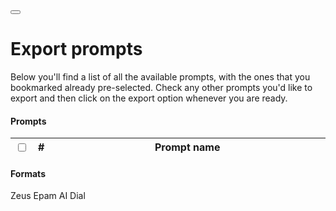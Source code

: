 <div class="float-end">
    <button id="clear-bookmarked-prompts" class="btn btn-light fa-solid fa-delete-left" data-toggle="tooltip" type="button" title="Clear all bookmarked prompts" onclick="actions.removeAllBookmarks(false);" onmouseleave="actions.resetRemoveAllBookmarksTooltip(event);"></button>
</div>
<h1>Export prompts</h1>

Below you'll find a list of all the available prompts, with the ones that you bookmarked already
pre-selected. Check any other prompts you'd like to export and then click on the export option
whenever you are ready.
<script type="text/javascript" src="/js/ui.js"></script>
<script type="text/javascript" src="/js/actions.js"></script>
<script type="text/javascript" src="/js/main.js"></script>
<link href="https://cdn.jsdelivr.net/npm/bootstrap@5.3.1/dist/css/bootstrap.min.css" rel="stylesheet" integrity="sha384-4bw+/aepP/YC94hEpVNVgiZdgIC5+VKNBQNGCHeKRQN+PtmoHDEXuppvnDJzQIu9" crossorigin="anonymous">
<link rel="stylesheet" href="https://cdnjs.cloudflare.com/ajax/libs/font-awesome/6.4.2/css/all.min.css" integrity="sha512-z3gLpd7yknf1YoNbCzqRKc4qyor8gaKU1qmn+CShxbuBusANI9QpRohGBreCFkKxLhei6S9CQXFEbbKuqLg0DA==" crossorigin="anonymous" referrerpolicy="no-referrer" />
<script src="https://code.jquery.com/jquery-3.7.0.min.js" integrity="sha256-2Pmvv0kuTBOenSvLm6bvfBSSHrUJ+3A7x6P5Ebd07/g=" crossorigin="anonymous"></script>
<script src="https://cdn.jsdelivr.net/npm/bootstrap@5.3.1/dist/js/bootstrap.bundle.min.js" integrity="sha384-HwwvtgBNo3bZJJLYd8oVXjrBZt8cqVSpeBNS5n7C8IVInixGAoxmnlMuBnhbgrkm" crossorigin="anonymous"></script>
<script src="https://cdn.jsdelivr.net/npm/clipboard@2.0.11/dist/clipboard.min.js"></script>
<script type="text/javascript">
    actions.injectEnableTooltipsEventListener();
    actions.loadRemoveAllBookmarksIcon();
    actions.listAllPrompt();
</script>
<h4>Prompts</h4>
<div class="container overflow-auto" style="max-height: clamp(20em,10vh,250px);">
    <table class="table table-sm table-bordered table-responsive table-hover">
      <thead class="sticky-top table-secondary">
        <tr class="bg-light">
          <th class="text-center" scope="col" style="width: 5%;"><input id="select-all-checkbox" class="form-check-input" type="checkbox" onclick="actions.toggleCheckAllPrompts(event);"></th>
          <th class="text-center fw-bold" scope="col" style="width: 5%;">#</th>
          <th class="fw-bold" scope="col" style="width: 90%">Prompt name</th>
        </tr>
      </thead>
      <tbody id="table-body">
      </tbody>
    </table>
</div>
<h4>Formats</h4>
<div>
    <a id="export-to-zeus" class="btn btn-sm btn-primary float-end m-1 link-light" data-toggle="tooltip" type="button" title="Export to our custom Zeus format" onclick="actions.exportToZeus(event);"><i class="fa-solid fa-medal"></i> Zeus</a>
    <a id="export-to-epam-dial" class="btn btn-sm btn-success float-end m-1 link-light" data-toggle="tooltip" type="button" title="Export to Epam AI Dial" onclick="actions.exportToEpamAIDial(event);"><i class="fa-solid fa-rocket"></i> Epam AI Dial</a>
</div>

